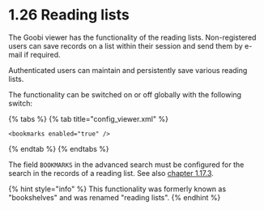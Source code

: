 # 1.26 Reading lists

The Goobi viewer has the functionality of the reading lists. Non-registered users can save records on a list within their session and send them by e-mail if required.&#x20;

Authenticated users can maintain and persistently save various reading lists.&#x20;

The functionality can be switched on or off globally with the following switch:

{% tabs %}
{% tab title="config_viewer.xml" %}
```markup
<bookmarks enabled="true" />
```
{% endtab %}
{% endtabs %}

The field `BOOKMARKS` in the advanced search must be configured for the search in the records of a reading list. See also [chapter 1.17.3](17/3.md).

{% hint style="info" %}
This functionality was formerly known as "bookshelves" and was renamed "reading lists".
{% endhint %}
